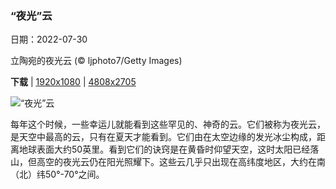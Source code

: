 ### “夜光”云

日期：2022-07-30

立陶宛的夜光云 (© ljphoto7/Getty Images)

**下载**  |  [1920x1080](https://cn.bing.com/th?id=OHR.NoctilucentClouds_ZH-CN4816301354_1920x1080.jpg)  |  [4808x2705](https://cn.bing.com/th?id=OHR.NoctilucentClouds_ZH-CN4816301354_UHD.jpg)

![“夜光”云](https://cn.bing.com/th?id=OHR.NoctilucentClouds_ZH-CN4816301354_1920x1080.jpg "立陶宛的夜光云 (© ljphoto7/Getty Images)")

每年这个时候，一些幸运儿就能看到这些罕见的、神奇的云。它们被称为夜光云，是天空中最高的云，只有在夏天才能看到。它们由在太空边缘的发光冰尘构成，距离地球表面大约50英里。看到它们的诀窍是在黄昏时仰望天空，这时太阳已经落山，但高空的夜光云仍在阳光照耀下。这些云几乎只出现在高纬度地区，大约在南（北）纬50°-70°之间。
